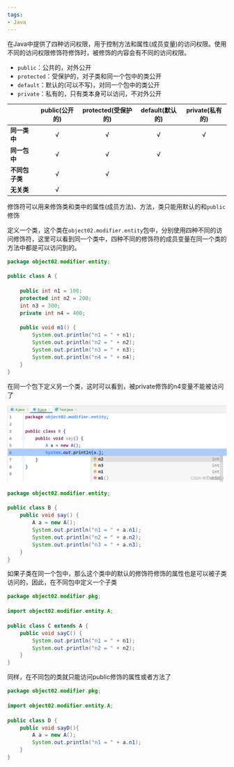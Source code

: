 ```yaml
---
tags:
- Java
---
```


在Java中提供了四种访问权限，用于控制方法和属性(成员变量)的访问权限。使用不同的访问权限修饰符修饰时，被修饰的内容会有不同的访问权限。

* `public`：公共的，对外公开
* `protected`：受保护的，对子类和同一个包中的类公开
* `default`：默认的(可以不写)，对同一个包中的类公开
* `private`：私有的，只有类本身可以访问，不对外公开



| |**public(公开的)**|**protected(受保护的)**|**default(默认的)**|**private(私有的)**|
| :----- | :-----: | :-----: | :-----: | :-----: |
|**同一类中**|√|√|√|√|
|**同一包中**|√|√|√| |
|**不同包子类**|√|√| | |
|**无关类**|√| | | |

修饰符可以用来修饰类和类中的属性(成员方法)、方法，类只能用默认的和`public`修饰

定义一个类，这个类在`object02.modifier.entity`包中，分别使用四种不同的访问修饰符，这里可以看到同一个类中，四种不同的修饰符的成员变量在同一个类的方法中都是可以访问到的。

```java
package object02.modifier.entity;

public class A {

    public int n1 = 100;
    protected int n2 = 200;
    int n3 = 300;
    private int n4 = 400;

    public void m1() {
        System.out.println("n1 = " + n1);
        System.out.println("n2 = " + n2);
        System.out.println("n3 = " + n3);
        System.out.println("n4 = " + n4);
    }
}
```
在同一个包下定义另一个类，这时可以看到，被private修饰的n4变量不能被访问了

![](assets/Java权限修饰符/image-20240429181626244.png)


```java
package object02.modifier.entity;

public class B {
    public void say() {
        A a = new A();
        System.out.println("n1 = " + a.n1);
        System.out.println("n2 = " + a.n2);
        System.out.println("n3 = " + a.n3);
    }
}
```
如果子类在同一个包中，那么这个类中的默认的修饰符修饰的属性也是可以被子类访问的，因此，在不同包中定义一个子类

```java
package object02.modifier.pkg;

import object02.modifier.entity.A;

public class C extends A {
    public void sayC() {
        System.out.println("n1 = " + n1);
        System.out.println("n2 = " + n2);
    }
}
```
同样，在不同包的类就只能访问public修饰的属性或者方法了

```java
package object02.modifier.pkg;

import object02.modifier.entity.A;

public class D {
    public void sayD(){
        A a = new A();
        System.out.println("n1 = " + a.n1);
    }
}
```
